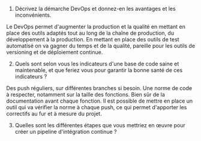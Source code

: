 1. Décrivez la démarche DevOps et donnez-en les avantages et les inconvénients.

Le DevOps permet d'augmenter la production et la qualité en mettant en place des outils adaptés tout au long de la chaîne de production, du développement à la production. En mettant en place des outils de test automatisé on va gagner du temps et de la qualité, pareille pour les outils de versioning et de déploiement continue. 

2. Quels sont selon vous les indicateurs d'une base de code saine et maintenable, et que feriez vous pour garantir la bonne santé de ces indicateurs ?

Des push réguliers, sur différentes branches si besoin. Une norme de code à respecter, notamment sur la taille des fonctions. Bien sûr de la documentation avant chaque fonction. Il est possible de mettre en place un outil qui va vérifier la norme à chaque push, ce qui permet d'apporter les correctifs au fur et à mesure du projet.

3. Quelles sont les différentes étapes que vous mettriez en œuvre pour créer un pipeline d'intégration continue ?

